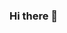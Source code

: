 ### Hi there 👋

<!--
**NiccoloSalvini/NiccoloSalvini** is a ✨ _special_ ✨ repository because its `README.md` (this file) appears on your GitHub profile.


<a href="https://sourcerer.io/niccolosalvini"><img src="https://avatars0.githubusercontent.com/u/47143429?v=4" height="50px" width="50px" alt=""/></a>   <a href="https://sourcerer.io/niccolosalvini"><img src="https://img.shields.io/badge/R-141%20commits-orange.svg" alt=""></a>   


<h1 align="center">Hi 👋, I'm Niccolò Salvini</h1>
<h3 align="center">Data Scientist from Florence</h3>

<p align="left"> <img src="https://komarev.com/ghpvc/?username=niccolosalvini" alt="niccolosalvini" /> </p>

- 🔭 I’m currently working on [my thesis](https://niccolosalvini.github.io/thesis/)

- 🌱 I’m currently learning **front-end development**

- 👯 I’m looking to collaborate on **no-profit**

<p align="left"><img src="https://devicons.github.io/devicon/devicon.git/icons/amazonwebservices/amazonwebservices-original-wordmark.svg" alt="aws" width="40" height="40"/> <img src="https://devicons.github.io/devicon/devicon.git/icons/css3/css3-original-wordmark.svg" alt="css3" width="40" height="40"/> <img src="https://devicons.github.io/devicon/devicon.git/icons/docker/docker-original-wordmark.svg" alt="docker" width="40" height="40"/> <img src="https://www.vectorlogo.zone/logos/git-scm/git-scm-icon.svg" alt="git" width="40" height="40"/> <img src="https://devicons.github.io/devicon/devicon.git/icons/html5/html5-original-wordmark.svg" alt="html5" width="40" height="40"/> <img src="https://api.iconify.design/logos-hugo.svg" alt="hugo" width="40" height="40"/> <img src="https://devicons.github.io/devicon/devicon.git/icons/mongodb/mongodb-original-wordmark.svg" alt="mongodb" width="40" height="40"/> <img src="https://devicons.github.io/devicon/devicon.git/icons/mysql/mysql-original-wordmark.svg" alt="mysql" width="40" height="40"/> <img src="https://devicons.github.io/devicon/devicon.git/icons/python/python-original.svg" alt="python" width="40" height="40"/> <img src="https://devicons.github.io/devicon/devicon.git/icons/react/react-original-wordmark.svg" alt="react" width="40" height="40"/> <img src="https://www.vectorlogo.zone/logos/tensorflow/tensorflow-icon.svg" alt="tensorflow" width="40" height="40"/></p>

<p><img align="center" src="https://github-readme-stats.vercel.app/api/top-langs/?username=niccolosalvini&layout=compact" alt="niccolosalvini" /></p>

<p align="center">
<a href="https://linkedin.com/in/https://www.linkedin.com/in/niccol%c3%b2-salvini-datascience/" target="blank"><img align="center" src="https://cdn.jsdelivr.net/npm/simple-icons@3.0.1/icons/linkedin.svg" alt="https://www.linkedin.com/in/niccol%c3%b2-salvini-datascience/" height="30" width="30" /></a>
</p>
